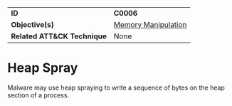 |||
|---------|------------------------|
|**ID**|**C0006**|
|**Objective(s)**|[Memory Manipulation](https://github.com/MBCProject/mbc-beta/tree/master/micro-behaviors/memory-manipulation)|
|**Related ATT&CK Technique**|None|


Heap Spray
==========
Malware may use heap spraying to write a sequence of bytes on the heap section of a process.



